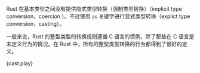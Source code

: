 Rust 在基本类型之间没有提供隐式类型转换（强制类型转换）（implicit type conversion，coercion
）。不过使用 `as` 关键字进行显式类型转换（explict type conversion，casting）。

一般来说，Rust 的整型类型的转换规则遵循 C 语言的惯例，除了那些在 C 语言是未定义行为的情况。在
Rust 中，所有的整型类型转换的行为都得到了很好的定义。

{cast.play}
